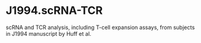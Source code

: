 # J1994.scRNA-TCR
scRNA and TCR analysis, including T-cell expansion assays, from subjects in J1994 manuscript by Huff et al. 
